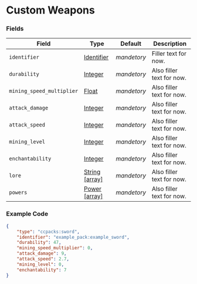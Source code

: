 # Custom Weapons

### Fields

Field  | Type | Default | Description
-------|------|---------|-------------
`identifier` | [Identifier]() | _mandetory_ | Filler text for now.
`durability` | [Integer]() | _mandetory_ | Also filler text for now.
`mining_speed_multiplier` | [Float]() | _mandetory_ | Also filler text for now.
`attack_damage` | [Integer]() | _mandetory_ | Also filler text for now.
`attack_speed` | [Integer]() | _mandetory_ | Also filler text for now.
`mining_level` | [Integer]() | _mandetory_ | Also filler text for now.
`enchantability` | [Integer]() | _mandetory_ | Also filler text for now.
`lore` | [String [array]]() | _mandetory_ | Also filler text for now.
`powers` | [Power [array]]() | _mandetory_ | Also filler text for now.

### Example Code

```json
{
	"type": "ccpacks:sword",
	"identifier": "example_pack:example_sword",
	"durability": 47,
	"mining_speed_multiplier": 0,
	"attack_damage": 9,
	"attack_speed": 2.7,
	"mining_level": 0,
	"enchantability": 7
}
```
